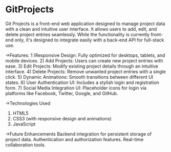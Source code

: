 # GitProjects
Git Projects is a front-end web application designed to manage project data with a clean and intuitive user interface. It allows users to add, edit, and delete project entries seamlessly. While the functionality is currently front-end only, it's designed to integrate easily with a back-end API for full-stack use.

->Features:
1 )Responsive Design: Fully optimized for desktops, tablets, and mobile devices.
2) Add Projects: Users can create new project entries with ease.
3) Edit Projects: Modify existing project details through an intuitive interface.
4) Delete Projects: Remove unwanted project entries with a single click.
5) Dynamic Animations: Smooth transitions between different UI states.
6) User Authentication UI: Includes a stylish login and registration form.
7) Social Media Integration UI: Placeholder icons for login via platforms like Facebook, Twitter, Google, and GitHub.

->Technologies Used
1) HTML5
2) CSS3 (with responsive design and animations)
3) JavaScript
   
->Future Enhancements
Backend integration for persistent storage of project data.
Authentication and authorization features.
Real-time collaboration tools.
